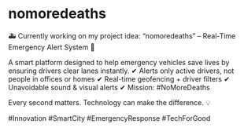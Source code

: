 # nomoredeaths 
🚑 Currently working on my project idea: “nomoredeaths” – Real-Time Emergency Alert System 🚨

A smart platform designed to help emergency vehicles save lives by ensuring drivers clear lanes instantly.
✔ Alerts only active drivers, not people in offices or homes
✔ Real-time geofencing + driver filters
✔ Unavoidable sound & visual alerts
✔ Mission: #NoMoreDeaths

Every second matters. Technology can make the difference. 💡

#Innovation #SmartCity #EmergencyResponse #TechForGood
